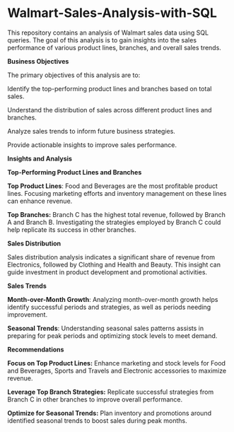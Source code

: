 # Walmart-Sales-Analysis-with-SQL

This repository contains an analysis of Walmart sales data using SQL queries. The goal of this analysis is to gain insights into the sales performance of various product lines, branches, and overall sales trends.

**Business Objectives**

The primary objectives of this analysis are to:

Identify the top-performing product lines and branches based on total sales.

Understand the distribution of sales across different product lines and branches.

Analyze sales trends to inform future business strategies.

Provide actionable insights to improve sales performance.

**Insights and Analysis**

**Top-Performing Product Lines and Branches**

**Top Product Lines**: Food and Beverages are the most profitable product lines. Focusing marketing efforts and inventory management on these lines can enhance revenue.

**Top Branches:** Branch C has the highest total revenue, followed by Branch A and Branch B. Investigating the strategies employed by Branch C could help replicate its success in other branches.

**Sales Distribution**

Sales distribution analysis indicates a significant share of revenue from Electronics, followed by Clothing and Health and Beauty. This insight can guide investment in product development and promotional activities.

**Sales Trends**

**Month-over-Month Growth**: Analyzing month-over-month growth helps identify successful periods and strategies, as well as periods needing improvement.

**Seasonal Trends**: Understanding seasonal sales patterns assists in preparing for peak periods and optimizing stock levels to meet demand.

**Recommendations**

**Focus on Top Product Lines:** Enhance marketing and stock levels for Food and Beverages, Sports and Travels and Electronic accessories to maximize revenue.

**Leverage Top Branch Strategies:** Replicate successful strategies from Branch C in other branches to improve overall performance.

**Optimize for Seasonal Trends:**  Plan inventory and promotions around identified seasonal trends to boost sales during peak months.
